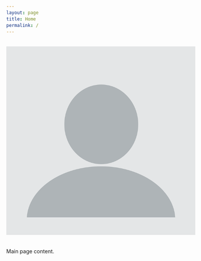 ```yaml
---
layout: page
title: Home
permalink: /
---
```


<div class="content-wrapper">
  <div class="avatar-container" style="text-align: left; margin: 2rem 0;">
    <img src="/assets/profile.png" 
       alt="Emiliano Peña Ayala" 
       class="avatar">
  </div>
</div>


Main page content.
